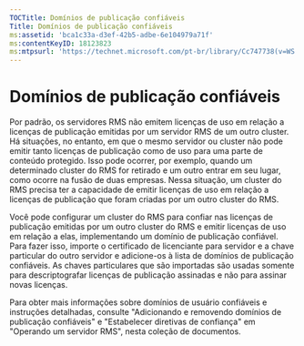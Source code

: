 ```yaml
---
TOCTitle: Domínios de publicação confiáveis
Title: Domínios de publicação confiáveis
ms:assetid: 'bca1c33a-d3ef-42b5-adbe-6e104979a71f'
ms:contentKeyID: 18123823
ms:mtpsurl: 'https://technet.microsoft.com/pt-br/library/Cc747738(v=WS.10)'
---
```


Domínios de publicação confiáveis
=================================

Por padrão, os servidores RMS não emitem licenças de uso em relação a licenças de publicação emitidas por um servidor RMS de um outro cluster. Há situações, no entanto, em que o mesmo servidor ou cluster não pode emitir tanto licenças de publicação como de uso para uma parte de conteúdo protegido. Isso pode ocorrer, por exemplo, quando um determinado cluster do RMS for retirado e um outro entrar em seu lugar, como ocorre na fusão de duas empresas. Nessa situação, um cluster do RMS precisa ter a capacidade de emitir licenças de uso em relação a licenças de publicação que foram criadas por um outro cluster do RMS.

Você pode configurar um cluster do RMS para confiar nas licenças de publicação emitidas por um outro cluster do RMS e emitir licenças de uso em relação a elas, implementando um domínio de publicação confiável. Para fazer isso, importe o certificado de licenciante para servidor e a chave particular do outro servidor e adicione-os à lista de domínios de publicação confiáveis. As chaves particulares que são importadas são usadas somente para descriptografar licenças de publicação assinadas e não para assinar novas licenças.

Para obter mais informações sobre domínios de usuário confiáveis e instruções detalhadas, consulte "Adicionando e removendo domínios de publicação confiáveis" e "Estabelecer diretivas de confiança" em "Operando um servidor RMS", nesta coleção de documentos.
